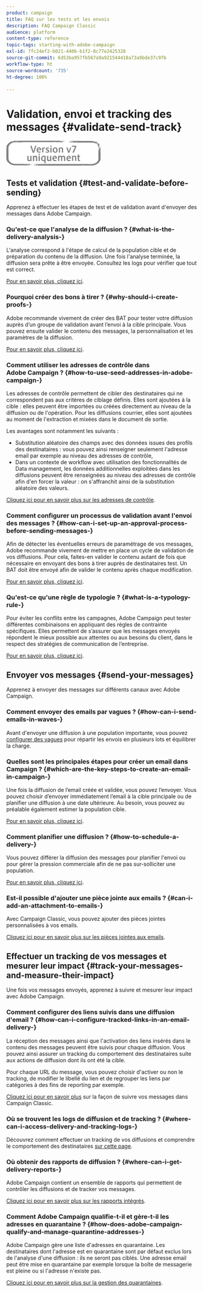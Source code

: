 ```yaml
---
product: campaign
title: FAQ sur les tests et les envois
description: FAQ Campaign Classic
audience: platform
content-type: reference
topic-tags: starting-with-adobe-campaign
exl-id: 7fc24ef2-b021-440b-b1f2-8c77e2425328
source-git-commit: 6d53ba957fb567a9a921544418a73a9bde37c97b
workflow-type: ht
source-wordcount: '735'
ht-degree: 100%

---
```


# Validation, envoi et tracking des messages {#validate-send-track}

![](../../assets/v7-only.svg)

## Tests et validation {#test-and-validate-before-sending}

Apprenez à effectuer les étapes de test et de validation avant d&#39;envoyer des messages dans Adobe Campaign.

### Qu&#39;est-ce que l&#39;analyse de la diffusion ? {#what-is-the-delivery-analysis-}

L&#39;analyse correspond à l&#39;étape de calcul de la population cible et de préparation du contenu de la diffusion. Une fois l&#39;analyse terminée, la diffusion sera prête à être envoyée. Consultez les logs pour vérifier que tout est correct.

[Pour en savoir plus, cliquez ici](../../delivery/using/steps-validating-the-delivery.md).

### Pourquoi créer des bons à tirer ? {#why-should-i-create-proofs-}

Adobe recommande vivement de créer des BAT pour tester votre diffusion auprès d’un groupe de validation avant l’envoi à la cible principale. Vous pouvez ensuite valider le contenu des messages, la personnalisation et les paramètres de la diffusion.

[Pour en savoir plus, cliquez ici](../../delivery/using/steps-validating-the-delivery.md#sending-a-proof).

### Comment utiliser les adresses de contrôle dans Adobe Campaign ? {#how-to-use-seed-addresses-in-adobe-campaign-}

Les adresses de contrôle permettent de cibler des destinataires qui ne correspondent pas aux critères de ciblage définis. Elles sont ajoutées à la cible : elles peuvent être importées ou créées directement au niveau de la diffusion ou de l&#39;opération. Pour les diffusions courrier, elles sont ajoutées au moment de l&#39;extraction et mixées dans le document de sortie.

Les avantages sont notamment les suivants :

* Substitution aléatoire des champs avec des données issues des profils des destinataires : vous pouvez ainsi renseigner seulement l&#39;adresse email par exemple au niveau des adresses de contrôle,
* Dans un contexte de workflow avec utilisation des fonctionnalités de Data management, les données additionnelles exploitées dans les diffusions peuvent être renseignées au niveau des adresses de contrôle afin d&#39;en forcer la valeur : on s&#39;affranchit ainsi de la substitution aléatoire des valeurs.

[Cliquez ici pour en savoir plus sur les adresses de contrôle](../../delivery/using/about-seed-addresses.md).

### Comment configurer un processus de validation avant l&#39;envoi des messages ? {#how-can-i-set-up-an-approval-process-before-sending-messages-}

Afin de détecter les éventuelles erreurs de paramétrage de vos messages, Adobe recommande vivement de mettre en place un cycle de validation de vos diffusions. Pour cela, faites-en valider le contenu autant de fois que nécessaire en envoyant des bons à tirer auprès de destinataires test. Un BAT doit être envoyé afin de valider le contenu après chaque modification.

[Pour en savoir plus, cliquez ici](../../delivery/using/steps-validating-the-delivery.md#sending-a-proof).

### Qu&#39;est-ce qu&#39;une règle de typologie ? {#what-is-a-typology-rule-}

Pour éviter les conflits entre les campagnes, Adobe Campaign peut tester différentes combinaisons en appliquant des règles de contrainte spécifiques. Elles permettent de s’assurer que les messages envoyés répondent le mieux possible aux attentes ou aux besoins du client, dans le respect des stratégies de communication de l’entreprise.

[Pour en savoir plus, cliquez ici](../../campaign-opt/using/about-campaign-typologies.md).

## Envoyer vos messages {#send-your-messages}

Apprenez à envoyer des messages sur différents canaux avec Adobe Campaign.

### Comment envoyer des emails par vagues ? {#how-can-i-send-emails-in-waves-}

Avant d&#39;envoyer une diffusion à une population importante, vous pouvez [configurer des vagues](../../delivery/using/steps-sending-the-delivery.md#sending-using-multiple-waves) pour répartir les envois en plusieurs lots et équilibrer la charge.

### Quelles sont les principales étapes pour créer un email dans Campaign ? {#which-are-the-key-steps-to-create-an-email-in-campaign-}

Une fois la diffusion de l’email créée et validée, vous pouvez l’envoyer. Vous pouvez choisir d’envoyer immédiatement l’email à la cible principale ou de planifier une diffusion à une date ultérieure. Au besoin, vous pouvez au préalable également estimer la population cible.

[Pour en savoir plus, cliquez ici](../../delivery/using/steps-validating-the-delivery.md#sending-a-proof).

### Comment planifier une diffusion ? {#how-to-schedule-a-delivery-}

Vous pouvez différer la diffusion des messages pour planifier l&#39;envoi ou pour gérer la pression commerciale afin de ne pas sur-solliciter une population.

[Pour en savoir plus, cliquez ici](../../delivery/using/steps-sending-the-delivery.md#scheduling-the-delivery-sending).

### Est-il possible d&#39;ajouter une pièce jointe aux emails ? {#can-i-add-an-attachment-to-emails-}

Avec Campaign Classic, vous pouvez ajouter des pièces jointes personnalisées à vos emails.

[Cliquez ici pour en savoir plus sur les pièces jointes aux emails](../../delivery/using/attaching-files.md).

## Effectuer un tracking de vos messages et mesurer leur impact {#track-your-messages-and-measure-their-impact}

Une fois vos messages envoyés, apprenez à suivre et mesurer leur impact avec Adobe Campaign.

### Comment configurer des liens suivis dans une diffusion d&#39;email ? {#how-can-i-configure-tracked-links-in-an-email-delivery-}

La réception des messages ainsi que l&#39;activation des liens insérés dans le contenu des messages peuvent être suivis pour chaque diffusion. Vous pouvez ainsi assurer un tracking du comportement des destinataires suite aux actions de diffusion dont ils ont été la cible.

Pour chaque URL du message, vous pouvez choisir d&#39;activer ou non le tracking, de modifier le libellé du lien et de regrouper les liens par catégories à des fins de reporting par exemple.

[Cliquez ici pour en savoir plus](../../delivery/using/about-message-tracking.md) sur la façon de suivre vos messages dans Campaign Classic.

### Où se trouvent les logs de diffusion et de tracking ? {#where-can-i-access-delivery-and-tracking-logs-}

Découvrez comment effectuer un tracking de vos diffusions et comprendre le comportement des destinataires [sur cette page](../../delivery/using/delivery-dashboard.md).

### Où obtenir des rapports de diffusion ? {#where-can-i-get-delivery-reports-}

Adobe Campaign contient un ensemble de rapports qui permettent de contrôler les diffusions et de tracker vos messages.

[Cliquez ici pour en savoir plus sur les rapports intégrés](../../reporting/using/delivery-reports.md).

### Comment Adobe Campaign qualifie-t-il et gère-t-il les adresses en quarantaine ? {#how-does-adobe-campaign-qualify-and-manage-quarantine-addresses-}

Adobe Campaign gère une liste d&#39;adresses en quarantaine. Les destinataires dont l&#39;adresse est en quarantaine sont par défaut exclus lors de l&#39;analyse d&#39;une diffusion : ils ne seront pas ciblés. Une adresse email peut être mise en quarantaine par exemple lorsque la boîte de messagerie est pleine ou si l&#39;adresse n&#39;existe pas.

[Cliquez ici pour en savoir plus sur la gestion des quarantaines](../../delivery/using/understanding-quarantine-management.md).
